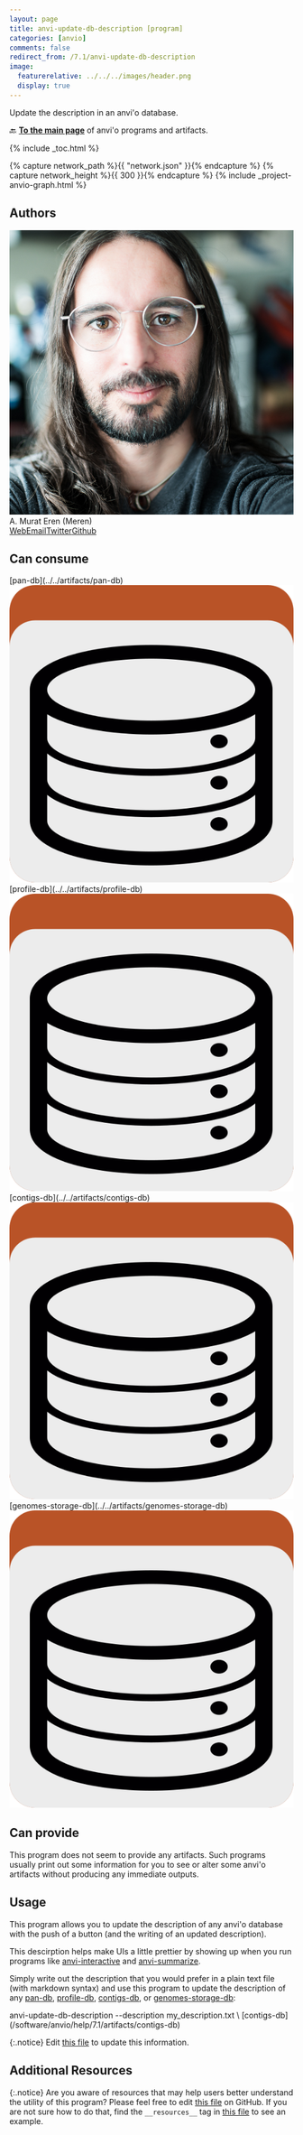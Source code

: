 ```yaml
---
layout: page
title: anvi-update-db-description [program]
categories: [anvio]
comments: false
redirect_from: /7.1/anvi-update-db-description
image:
  featurerelative: ../../../images/header.png
  display: true
---
```


Update the description in an anvi&#x27;o database.

🔙 **[To the main page](../../)** of anvi'o programs and artifacts.


{% include _toc.html %}
<div id="svg" class="subnetwork"></div>
{% capture network_path %}{{ "network.json" }}{% endcapture %}
{% capture network_height %}{{ 300 }}{% endcapture %}
{% include _project-anvio-graph.html %}


## Authors

<div class="page-author"><div class="page-author-info"><div class="page-person-photo"><img class="page-person-photo-img" src="../../images/authors/meren.jpg" /></div><div class="page-person-info-box"><span class="page-author-name">A. Murat Eren (Meren)</span><div class="page-author-social-box"><a href="http://meren.org" class="person-social" target="_blank"><i class="fa fa-fw fa-home"></i>Web</a><a href="mailto:a.murat.eren@gmail.com" class="person-social" target="_blank"><i class="fa fa-fw fa-envelope-square"></i>Email</a><a href="http://twitter.com/merenbey" class="person-social" target="_blank"><i class="fa fa-fw fa-twitter-square"></i>Twitter</a><a href="http://github.com/meren" class="person-social" target="_blank"><i class="fa fa-fw fa-github"></i>Github</a></div></div></div></div>



## Can consume


<p style="text-align: left" markdown="1"><span class="artifact-r">[pan-db](../../artifacts/pan-db) <img src="../../images/icons/DB.png" class="artifact-icon-mini" /></span> <span class="artifact-r">[profile-db](../../artifacts/profile-db) <img src="../../images/icons/DB.png" class="artifact-icon-mini" /></span> <span class="artifact-r">[contigs-db](../../artifacts/contigs-db) <img src="../../images/icons/DB.png" class="artifact-icon-mini" /></span> <span class="artifact-r">[genomes-storage-db](../../artifacts/genomes-storage-db) <img src="../../images/icons/DB.png" class="artifact-icon-mini" /></span></p>


## Can provide


This program does not seem to provide any artifacts. Such programs usually print out some information for you to see or alter some anvi'o artifacts without producing any immediate outputs.


## Usage


This program allows you to update the description of any anvi'o database with the push of a button (and the writing of an updated description). 

This descirption helps make UIs a little prettier by showing up when you run programs like <span class="artifact-n">[anvi-interactive](/software/anvio/help/7.1/programs/anvi-interactive)</span> and <span class="artifact-n">[anvi-summarize](/software/anvio/help/7.1/programs/anvi-summarize)</span>. 

Simply write out the description that you would prefer in a plain text file (with markdown syntax) and use this program to update the description of any <span class="artifact-n">[pan-db](/software/anvio/help/7.1/artifacts/pan-db)</span>, <span class="artifact-n">[profile-db](/software/anvio/help/7.1/artifacts/profile-db)</span>, <span class="artifact-n">[contigs-db](/software/anvio/help/7.1/artifacts/contigs-db)</span>, or <span class="artifact-n">[genomes-storage-db](/software/anvio/help/7.1/artifacts/genomes-storage-db)</span>: 

<div class="codeblock" markdown="1">
anvi&#45;update&#45;db&#45;description &#45;&#45;description my_description.txt \
                           <span class="artifact&#45;n">[contigs&#45;db](/software/anvio/help/7.1/artifacts/contigs&#45;db)</span>
</div>



{:.notice}
Edit [this file](https://github.com/merenlab/anvio/tree/master/anvio/docs/programs/anvi-update-db-description.md) to update this information.


## Additional Resources



{:.notice}
Are you aware of resources that may help users better understand the utility of this program? Please feel free to edit [this file](https://github.com/merenlab/anvio/tree/master/bin/anvi-update-db-description) on GitHub. If you are not sure how to do that, find the `__resources__` tag in [this file](https://github.com/merenlab/anvio/blob/master/bin/anvi-interactive) to see an example.

